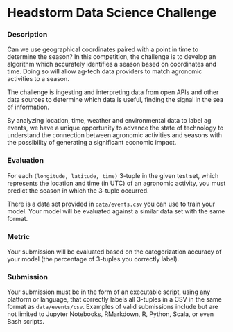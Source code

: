 # Headstorm Data Science Challenge

### Description

Can we use geographical coordinates paired with a point in time to determine the season?
In this competition, the challenge is to develop an algorithm which accurately identifies
a season based on coordinates and time. Doing so will allow ag-tech data providers to match
agronomic activities to a season.

The challenge is ingesting and interpreting data from open APIs and other data sources
to determine which data is useful, finding the signal in the sea of information.

By analyzing location, time, weather and environmental data to label ag events, we have a unique
opportunity to advance the state of technology to understand the connection between agronomic 
activities and seasons with the possibility of generating a significant economic impact.

### Evaluation
For each `(longitude, latitude, time)` 3-tuple in the given test set, which represents the location and time 
(in UTC) of an agronomic activity, you must predict the season in which the 3-tuple occurred.

There is a data set provided in `data/events.csv` you can use to train your model.  Your model
will be evaluated against a similar data set with the same format.

### Metric
Your submission will be evaluated based on the categorization accuracy of your model 
(the percentage of 3-tuples you correctly label).

### Submission
Your submission must be in the form of an executable script, using any platform or language, that correctly
labels all 3-tuples in a CSV in the same format as `data/events/csv`.  Examples of valid submissions
include but are not limited to Jupyter Notebooks, RMarkdown, R, Python, Scala, or even Bash scripts.